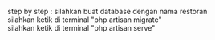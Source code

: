 step by step :
silahkan buat database dengan nama restoran <br>
silahkan ketik di terminal "php artisan migrate" <br>
silahkan ketik di terminal "php artisan serve"
